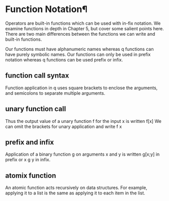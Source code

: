 # Function Notation¶

Operators are built-in functions which can be used with in-fix notation. We examine functions in depth in Chapter 5, but cover some salient points here. There are two main differences between the functions we can write and built-in functions.

Our functions must have alphanumeric names whereas q functions can have purely symbolic names.
Our functions can only be used in prefix notation whereas q functions can be used prefix or infix.

## function call syntax
Function application in q uses square brackets to enclose the arguments, and semicolons to separate multiple arguments. 


## unary function call
Thus the output value of a unary function f for the input x is written f[x] We can omit the brackets for unary application and write f x

## prefix and infix
Application of a binary function g on arguments x and y is written g[x;y] in prefix or x g y in infix.

## atomix function
An atomic function acts recursively on data structures. For example, applying it to a list is the same as applying it to each item in the list.
